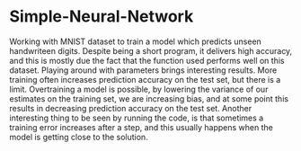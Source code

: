 # Simple-Neural-Network
Working with MNIST dataset to train a model which predicts unseen handwriteen digits. Despite being a short program, it delivers high accuracy, and this is mostly due the fact that the function used performs well on this dataset. Playing around with parameters brings interesting results. More training often increases prediction accuracy on the test set, but there is a limit. Overtraining a model is possible, by lowering the variance of our estimates on the training set, we are increasing bias, and at some point this results in decreasing prediction accuracy on the test set. Another interesting thing to be seen by running the code, is that sometimes a training error increases after a step, and this usually happens when the model is getting close to the solution.
